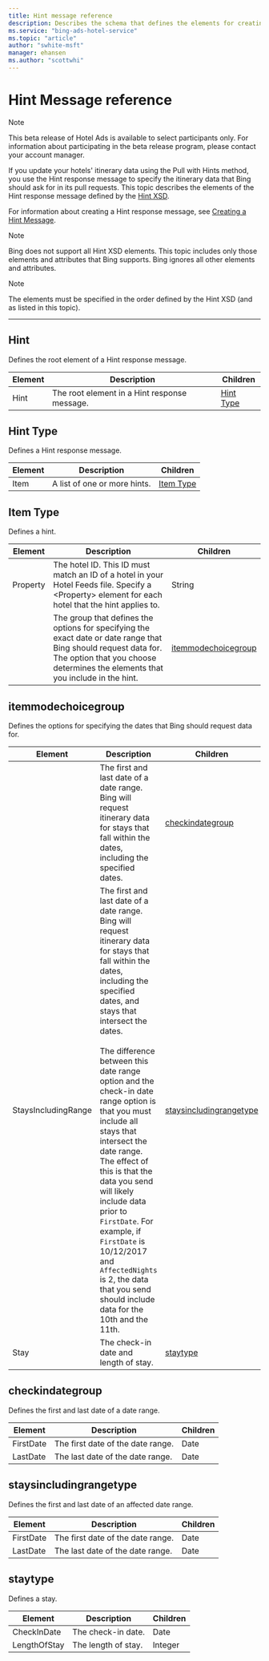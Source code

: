 ```yaml
---
title: Hint message reference
description: Describes the schema that defines the elements for creating a hint message.
ms.service: "bing-ads-hotel-service"
ms.topic: "article"
author: "swhite-msft"
manager: ehansen
ms.author: "scottwhi"
---
```


# Hint Message reference

> [!NOTE]
> This beta release of Hotel Ads is available to select participants only. For information about participating in the beta release program, please contact your account manager.

If you update your hotels' itinerary data using the Pull with Hints method, you use the Hint response message to specify the itinerary data that Bing should ask for in its pull requests. This topic describes the elements of the Hint response message defined by the [Hint XSD](https://bhacstatic.blob.core.windows.net/schemas/hint.xsd). 

For information about creating a Hint response message, see [Creating a Hint Message](../hint-message/create-hint-message.md).


> [!NOTE]
> Bing does not support all Hint XSD elements. This topic includes only those elements and attributes that Bing supports. Bing ignores all other elements and attributes. 


> [!NOTE]
> The elements must be specified in the order defined by the Hint XSD (and as listed in this topic).

----

 
<a name="hint" /> 

## Hint

Defines the root element of a Hint response message.

|Element|Description|Children
|-|-|-
|Hint|The root element in a Hint response message.|[Hint Type](#hinttype)


<a name="hinttype" /> 

## Hint Type

Defines a Hint response message. 

|Element|Description|Children
|-|-|-
|Item|A list of one or more hints. |[Item Type](#itemtype)



<a name="itemtype" /> 

## Item Type

Defines a hint. 

|Element|Description|Children
|-|-|-
|Property|The hotel ID. This ID must match an ID of a hotel in your Hotel Feeds file. Specify a \<Property\> element for each hotel that the hint applies to. |String
| |The group that defines the options for specifying the exact date or date range that Bing should request data for. The option that you choose determines the elements that you include in the hint. |[itemmodechoicegroup](#itemmodechoicegroup)




<a name="itemmodechoicegroup" /> 

## itemmodechoicegroup

Defines the options for specifying the dates that Bing should request data for. 

|Element|Description|Children
|-|-|-
| |The first and last date of a date range. Bing will request itinerary data for stays that fall within the dates, including the specified dates. |[checkindategroup](#checkindategroup)
|StaysIncludingRange|The first and last date of a date range. Bing will request itinerary data for stays that fall within the dates, including the specified dates, and stays that intersect the dates.<br /><br />The difference between this date range option and the check-in date range option is that you must include all stays that intersect the date range. The effect of this is that the data you send will likely include data prior to `FirstDate`. For example, if `FirstDate` is 10/12/2017 and `AffectedNights` is 2, the data that you send should include data for the 10th and the 11th.  |[staysincludingrangetype](#staysincludingrangetype)
|Stay|The check-in date and length of stay. |[staytype](#staytype)



<a name="checkindategroup" /> 

## checkindategroup

Defines the first and last date of a date range. 

|Element|Description|Children
|-|-|-
|FirstDate|The first date of the date range. |Date
|LastDate|The last date of the date range. |Date



<a name="staysincludingrangetype" /> 

## staysincludingrangetype

Defines the first and last date of an affected date range. 

|Element|Description|Children
|-|-|-
|FirstDate|The first date of the date range. |Date
|LastDate|The last date of the date range. |Date



<a name="staytype" /> 

## staytype

Defines a stay. 

|Element|Description|Children
|-|-|-
|CheckInDate|The check-in date. |Date
|LengthOfStay|The length of stay. |Integer



